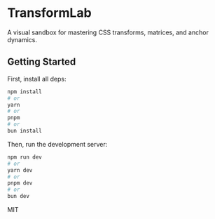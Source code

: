 # TransformLab

A visual sandbox for mastering CSS transforms, matrices, and anchor dynamics.

## Getting Started

First, install all deps:

```bash
npm install
# or
yarn
# or
pnpm
# or
bun install
```

Then, run the development server:

```bash
npm run dev
# or
yarn dev
# or
pnpm dev
# or
bun dev
```

MIT
